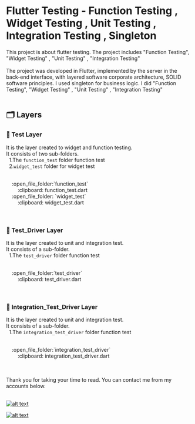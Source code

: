 # Flutter Testing - Function Testing , Widget Testing , Unit Testing , Integration Testing , Singleton

 This project is about flutter testing. The project includes "Function Testing", "Widget Testing" , "Unit Testing" , "Integration Testing"
 <br><br>
The project was developed in Flutter, implemented by the server in the back-end interface, with layered software corporate architecture, SOLID software principles. I used singleton for business logic. I did "Function Testing", "Widget Testing" , "Unit Testing" , "Integration Testing"
 <br><br>
## :card_index_dividers: Layers

### :file_folder: Test Layer
It is the layer created to widget and function testing.<br>
It consists of two sub-folders. <br>
&nbsp;&nbsp;1.The `function_test` folder function test<br>
&nbsp;&nbsp;2.`widget_test` folder for widget test <br>

<br>
&nbsp;&nbsp;&nbsp;&nbsp;:open_file_folder:`function_test`<br>
&nbsp;&nbsp;&nbsp;&nbsp;&nbsp;&nbsp;&nbsp;&nbsp;:clipboard: function_test.dart<br>
&nbsp;&nbsp;&nbsp;&nbsp;:open_file_folder: `widget_test`<br>
&nbsp;&nbsp;&nbsp;&nbsp;&nbsp;&nbsp;&nbsp;&nbsp;:clipboard: widget_test.dart <br>
<br><br>

### :file_folder: Test_Driver Layer
It is the layer created to unit and integration test.<br>
It consists of a sub-folder. <br>
&nbsp;&nbsp;1.The `test_driver` folder function test<br>

<br>
&nbsp;&nbsp;&nbsp;&nbsp;:open_file_folder:`test_driver`<br>
&nbsp;&nbsp;&nbsp;&nbsp;&nbsp;&nbsp;&nbsp;&nbsp;:clipboard: test_driver.dart<br>
<br><br>

### :file_folder: Integration_Test_Driver Layer
It is the layer created to unit and integration test.<br>
It consists of a sub-folder. <br>
&nbsp;&nbsp;1.The `integration_test_driver` folder function test<br>

<br>
&nbsp;&nbsp;&nbsp;&nbsp;:open_file_folder:`integration_test_driver`<br>
&nbsp;&nbsp;&nbsp;&nbsp;&nbsp;&nbsp;&nbsp;&nbsp;:clipboard: integration_test_driver.dart<br>
<br><br>

Thank you for taking your time to read. You can contact me from my accounts below.<br>
<br>

<a href="https://github.com/KenanSonuksunr" target="_blank">

![alt text](https://img.shields.io/badge/GitHub-100000?style=for-the-badge&logo=github&logoColor=white)

</a>
<a href="https://www.linkedin.com/in/kenan-sönüksün-598b121b0/" target="_blank">

![alt text](https://img.shields.io/badge/LinkedIn-0077B5?style=for-the-badge&logo=linkedin&logoColor=white)

</a>
